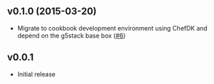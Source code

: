 ## v0.1.0 (2015-03-20)

* Migrate to cookbook development environment using ChefDK and
  depend on the g5stack base box
  ([#6](https://github.com/G5/g5-orion-vagrant/pull/6))

## v0.0.1

* Initial release
